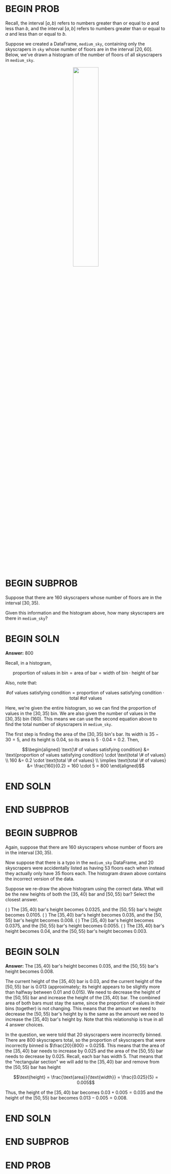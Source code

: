 # BEGIN PROB

Recall, the interval $[a, b)$ refers to numbers greater than or equal to $a$ and less than $b$, and the interval $[a, b]$ refers to numbers greater than or equal to $a$ and less than or equal to $b$.

Suppose we created a DataFrame, `medium_sky`, containing only the skyscrapers in `sky` whose number of floors are in the interval $[20, 60]$. Below, we've drawn a histogram of the number of floors of all skyscrapers in `medium_sky`.

<center><img src='../assets/images/wi22-midterm/floors-hist.png' width=40%></center>

# BEGIN SUBPROB

Suppose that there are 160 skyscrapers whose number of floors are in the interval $[30, 35)$.

Given this information and the histogram above, how many skyscrapers are there in `medium_sky`?

# BEGIN SOLN

**Answer:** 800

Recall, in a histogram,

$$\text{proportion of values in bin} = \text{area of bar} = \text{width of bin} \cdot \text{height of bar}$$

Also, note that:

$$\text{\# of values satisfying condition} = \text{proportion of values satisfying condition} \cdot \text{total \# of values}$$

Here, we're given the entire histogram, so we can find the proportion of values in the $[30, 35)$ bin. We are also given the number of values in the $[30, 35)$ bin (160). This means we can use the second equation above to find the total number of skyscrapers in `medium_sky`.

The first step is finding the area of the $[30, 35)$ bin's bar. Its width is $35-30 = 5$, and its height is $0.04$, so its area is $5 \cdot 0.04 = 0.2$. Then,

$$\begin{aligned} 
        \text{\# of values satisfying condition} &= \text{proportion of values satisfying condition} \cdot \text{total \# of values} \\ 
        160 &= 0.2 \cdot \text{total \# of values} \\ 
        \implies \text{total \# of values} &= \frac{160}{0.2} = 160 \cdot 5 = 800 
\end{aligned}$$

# END SOLN

# END SUBPROB

# BEGIN SUBPROB

Again, suppose that there are 160 skyscrapers whose number of floors are in the interval $[30, 35)$.

Now suppose that there is a typo in the `medium_sky` DataFrame, and 20 skyscrapers were accidentally listed as having 53 floors each when instead they actually only have 35 floors each. The histogram drawn above contains the incorrect version of the data.

Suppose we re-draw the above histogram using the correct data. What will be the new heights of both the $[35, 40)$ bar and $[50, 55)$ bar? Select the closest answer.

( ) The $[35, 40)$ bar's height becomes 0.0325, and the $[50, 55)$ bar's height becomes 0.0105.
( ) The $[35, 40)$ bar's height becomes 0.035, and the $[50, 55)$ bar's height becomes 0.008.
( ) The $[35, 40)$ bar's height becomes 0.0375, and the $[50, 55)$ bar's height becomes 0.0055.
( ) The $[35, 40)$ bar's height becomes 0.04, and the $[50, 55)$ bar's height becomes 0.003.

# BEGIN SOLN

**Answer:** The $[35, 40)$ bar's height becomes 0.035, and the $[50, 55)$ bar's height becomes 0.008.

The current height of the $[35, 40)$ bar is 0.03, and the current height of the $[50, 55)$ bar is 0.013 (approximately; its height appears to be slightly more than halfway between 0.01 and 0.015). We need to decrease the height of the $[50, 55)$ bar and increase the height of the $[35, 40)$ bar. The combined area of both bars must stay the same, since the proportion of values in their bins (together) is not changing. This means that the amount we need to decrease the $[50, 55)$ bar's height by is the same as the amount we need to increase the $[35, 40)$ bar's height by. Note that this relationship is true in all 4 answer choices.

In the question, we were told that 20 skyscrapers were incorrectly binned. There are 800 skyscrapers total, so the proportion of skyscrapers that were incorrectly binned is $\frac{20}{800} = 0.025$. This means that the area of the $[35, 40)$ bar needs to increase by 0.025 and the area of the $[50, 55)$ bar needs to decrease by 0.025. Recall, each bar has width 5. That means that the "rectangular section" we will add to the $[35, 40)$ bar and remove from the $[50, 55)$ bar has height

$$\text{height} = \frac{\text{area}}{\text{width}} = \frac{0.025}{5} = 0.005$$

Thus, the height of the $[35, 40)$ bar becomes $0.03 + 0.005 = 0.035$ and the height of the $[50, 55)$ bar becomes $0.013 - 0.005 = 0.008$.

# END SOLN

# END SUBPROB

# END PROB